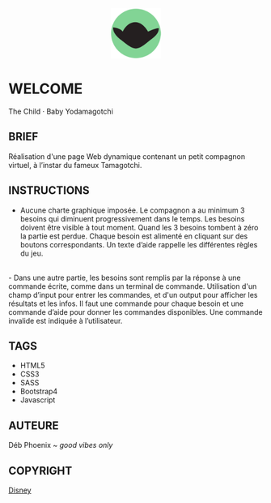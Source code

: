 <p align="center">
<img width="100" height="100" src="assets/images/fav.png">
</p>

# WELCOME
The Child · Baby Yodamagotchi

## BRIEF
Réalisation d'une page Web dynamique contenant un petit compagnon virtuel, à l’instar du fameux Tamagotchi.

## INSTRUCTIONS
- Aucune charte graphique imposée.
Le compagnon a au minimum 3 besoins qui diminuent progressivement dans le temps. Les besoins doivent être visible à tout moment.
Quand les 3 besoins tombent à zéro la partie est perdue.
Chaque besoin est alimenté en cliquant sur des boutons correspondants.
Un texte d’aide rappelle les différentes règles du jeu.
<br/>
- Dans une autre partie, les besoins sont remplis par la réponse à une commande écrite, comme dans un terminal de commande.
Utilisation d'un champ d’input pour entrer les commandes, et d'un output pour afficher les résultats et les infos.
Il faut une commande pour chaque besoin et une commande d’aide pour donner les commandes disponibles. Une commande invalide est indiquée à l’utilisateur.

## TAGS
- HTML5
- CSS3
- SASS
- Bootstrap4
- Javascript


## AUTEURE
Déb Phoenix ~ *good vibes only*


## COPYRIGHT
[Disney](https://disney.com)